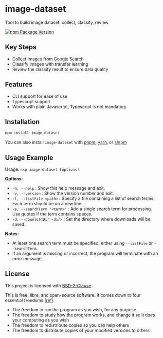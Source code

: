 # image-dataset

Tool to build image dataset: collect, classify, review

[![npm Package Version](https://img.shields.io/npm/v/image-dataset)](https://www.npmjs.com/package/image-dataset)

## Key Steps

- Collect images from Google Search
- Classify images with transfer learning
- Review the classify result to ensure data quality

## Features

- CLI support for ease of use
- Typescript support
- Works with plain Javascript, Typescript is not mandatory

## Installation

```bash
npm install image-dataset
```

You can also install `image-dataset` with [pnpm](https://pnpm.io/), [yarn](https://yarnpkg.com/), or [slnpm](https://github.com/beenotung/slnpm)

## Usage Example

Usage: `nxp image-dataset [options]`

**Options:**

- `-h, --help` : Show this help message and exit.
- `-v, --version` : Show the version number and exit.
- `-l, --listFile <path>` : Specify a file containing a list of search terms. Each term should be on a new line.
- `-s, --searchTerm "<term>"` : Add a single search term for processing. Use quotes if the term contains spaces.
- `-d, --downloadDir <dir>` : Set the directory where downloads will be saved.

**Notes:**

- At least one search term must be specified, either using `--listFile` or `--searchTerm`.
- If an argument is missing or incorrect, the program will terminate with an error message.

## License

This project is licensed with [BSD-2-Clause](./LICENSE)

This is free, libre, and open-source software. It comes down to four essential freedoms [[ref]](https://seirdy.one/2021/01/27/whatsapp-and-the-domestication-of-users.html#fnref:2):

- The freedom to run the program as you wish, for any purpose
- The freedom to study how the program works, and change it so it does your computing as you wish
- The freedom to redistribute copies so you can help others
- The freedom to distribute copies of your modified versions to others

